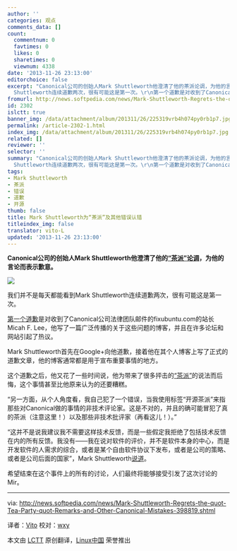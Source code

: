 ```yaml
---
author: ''
categories: 观点
comments_data: []
count:
  commentnum: 0
  favtimes: 0
  likes: 0
  sharetimes: 0
  viewnum: 4338
date: '2013-11-26 23:13:00'
editorchoice: false
excerpt: "Canonical公司的创始人Mark Shuttleworth他澄清了他的茶派论调，为他的言论而表示歉意。\r\n\r\n我们并不是每天都能看到Mark
  Shuttleworth连续道歉两次，很有可能这是第一次。\r\n第一个道歉是对收到了Canonical公司法律团队  ..."
fromurl: http://news.softpedia.com/news/Mark-Shuttleworth-Regrets-the-quot-Tea-Party-quot-Remarks-and-Other-Canonical-Mistakes-398819.shtml
id: 2302
islctt: true
banner_img: /data/attachment/album/201311/26/225319vrb4h074py0rb1p7.jpg
permalink: /article-2302-1.html
index_img: /data/attachment/album/201311/26/225319vrb4h074py0rb1p7.jpg.thumb.jpg
related: []
reviewer: ''
selector: ''
summary: "Canonical公司的创始人Mark Shuttleworth他澄清了他的茶派论调，为他的言论而表示歉意。\r\n\r\n我们并不是每天都能看到Mark
  Shuttleworth连续道歉两次，很有可能这是第一次。\r\n第一个道歉是对收到了Canonical公司法律团队  ..."
tags:
- Mark Shuttleworth
- 茶派
- 错误
- 道歉
- 开源
thumb: false
title: Mark Shuttleworth为“茶派”及其他错误认错
titleindex_img: false
translator: vito-L
updated: '2013-11-26 23:13:00'
---
```


**Canonical公司的创始人Mark Shuttleworth他澄清了他的[“茶派”论调](http://linux.cn/article-2283-1.html)，为他的言论而表示歉意。**


![](/data/attachment/album/201311/26/225319vrb4h074py0rb1p7.jpg)


我们并不是每天都能看到Mark Shuttleworth连续道歉两次，很有可能这是第一次。


[第一个道歉](http://news.softpedia.com/news/Mark-Shuttleworth-Apologizes-for-the-Trademark-Infringement-Letter-Sent-to-Fixubuntu-com-398583.shtml)是对收到了Canonical公司法律团队邮件的fixubuntu.com的站长Micah F. Lee，他写了一篇广泛传播的关于这些问题的博客，并且在许多论坛和网站引起了热议。


Mark Shuttleworth首先在Google+向他道歉，接着他在其个人博客上写了正式的道歉文章，他的博客通常都是用于宣布重要事情的地方。


这个道歉之后，他又花了一些时间说，他为带来了很多抨击的[“茶派”](http://news.softpedia.com/news/Mark-Shuttleworth-Says-That-Mir-Opponents-Have-Formed-the-Open-Source-Tea-Party-392793.shtml)的说法而后悔，这个事情甚至比他原来认为的还要糟糕。


“另一方面，从个人角度看，我自己犯了一个错误，当我使用标签“开源茶派”来指那些对Canonical做的事情的非技术评论家。这是不对的，并且的确可能冒犯了真的茶派（注意这里！）以及那些非技术批评家（再看这儿！）。”


“这并不是说我建议我不需要这样技术反馈，而是一些假定我拒绝了包括技术反馈在内的所有反馈。我没有——我在说对软件的评价，并不是软件本身的中心，而是开发软件的人需求的综合，或者是某个自由软件协议下发布，或者是公司的策略、或者是公司后面的国家”，Mark Shuttleworth[说道](http://www.markshuttleworth.com/archives/1299)。


希望结束在这个事件上的所有的讨论，人们最终将能够接受引发了这次讨论的Mir。




---


via: <http://news.softpedia.com/news/Mark-Shuttleworth-Regrets-the-quot-Tea-Party-quot-Remarks-and-Other-Canonical-Mistakes-398819.shtml>


译者：[Vito](https://github.com/vito-L) 校对：[wxy](https://github.com/wxy)


本文由 [LCTT](https://github.com/LCTT/TranslateProject) 原创翻译，[Linux中国](http://linux.cn/) 荣誉推出